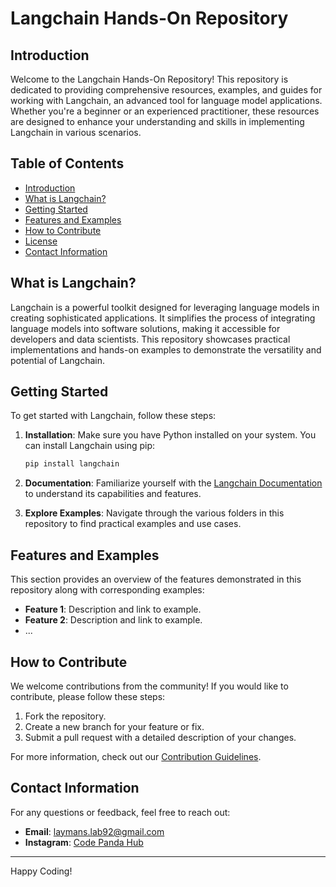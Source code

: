 
# Langchain Hands-On Repository

## Introduction

Welcome to the Langchain Hands-On Repository! This repository is dedicated to providing comprehensive resources, examples, and guides for working with Langchain, an advanced tool for language model applications. Whether you're a beginner or an experienced practitioner, these resources are designed to enhance your understanding and skills in implementing Langchain in various scenarios.

## Table of Contents

- [Introduction](#introduction)
- [What is Langchain?](#what-is-langchain)
- [Getting Started](#getting-started)
- [Features and Examples](#features-and-examples)
- [How to Contribute](#how-to-contribute)
- [License](#license)
- [Contact Information](#contact-information)

## What is Langchain?

Langchain is a powerful toolkit designed for leveraging language models in creating sophisticated applications. It simplifies the process of integrating language models into software solutions, making it accessible for developers and data scientists. This repository showcases practical implementations and hands-on examples to demonstrate the versatility and potential of Langchain.

## Getting Started

To get started with Langchain, follow these steps:

1. **Installation**: Make sure you have Python installed on your system. You can install Langchain using pip:
   ```bash
   pip install langchain
   ```
2. **Documentation**: Familiarize yourself with the [Langchain Documentation](https://langchain.readthedocs.io/) to understand its capabilities and features.

3. **Explore Examples**: Navigate through the various folders in this repository to find practical examples and use cases.

## Features and Examples

This section provides an overview of the features demonstrated in this repository along with corresponding examples:

- **Feature 1**: Description and link to example.
- **Feature 2**: Description and link to example.
- ...

## How to Contribute

We welcome contributions from the community! If you would like to contribute, please follow these steps:

1. Fork the repository.
2. Create a new branch for your feature or fix.
3. Submit a pull request with a detailed description of your changes.

For more information, check out our [Contribution Guidelines](CONTRIBUTING.md).


## Contact Information

For any questions or feedback, feel free to reach out:

- **Email**: [laymans.lab92@gmail.com](mailto:laymans.lab92@gmail.com)
- **Instagram**: [Code Panda Hub]([https://www.linkedin.com/in/yourprofile/](https://www.instagram.com/code_panda_hub?igshid=OGQ5ZDc2ODk2ZA%3D%3D&utm_source=qr))

---

Happy Coding!
```
